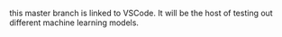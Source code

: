 this master branch is linked to VSCode. It will be the host of testing out different machine learning models. 
